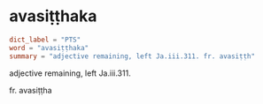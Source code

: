 # avasiṭṭhaka

``` toml
dict_label = "PTS"
word = "avasiṭṭhaka"
summary = "adjective remaining, left Ja.iii.311. fr. avasiṭṭh"
```

adjective remaining, left Ja.iii.311.

fr. avasiṭṭha

